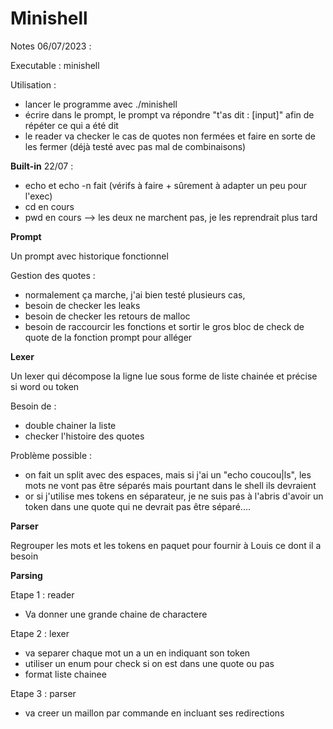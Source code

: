 # Minishell

Notes 06/07/2023 :

Executable : minishell

Utilisation : 

- lancer le programme avec ./minishell
- écrire dans le prompt, le prompt va répondre "t'as dit : [input]" afin de répéter ce qui a été dit
- le reader va checker le cas de quotes non fermées et faire en sorte de les fermer (déjà testé avec pas mal de combinaisons)

**Built-in**
22/07 : 
- echo et echo -n fait (vérifs à faire + sûrement à adapter un peu pour l'exec)
- cd en cours
- pwd en cours
--> les deux ne marchent pas, je les reprendrait plus tard

**Prompt**

Un prompt avec historique fonctionnel

Gestion des quotes :
- normalement ça marche, j'ai bien testé plusieurs cas, 
- besoin de checker les leaks
- besoin de checker les retours de malloc
- besoin de raccourcir les fonctions et sortir le gros bloc de check de quote de la fonction prompt pour alléger


**Lexer**

Un lexer qui décompose la ligne lue sous forme de liste chainée et précise si word ou token 

Besoin de :
- double chainer la liste
- checker l'histoire des quotes

Problème possible : 
- on fait un split avec des espaces, mais si j'ai un "echo coucou|ls", les mots ne vont pas être séparés mais pourtant dans le shell ils devraient
- or si j'utilise mes tokens en séparateur, je ne suis pas à l'abris d'avoir un token dans une quote qui ne devrait pas être séparé....


**Parser**

Regrouper les mots et les tokens en paquet pour fournir à Louis ce dont il a besoin




**Parsing**

Etape 1 : reader
- Va donner une grande chaine de charactere

Etape 2 : lexer
- va separer chaque mot un a un en indiquant son token
- utiliser un enum pour check si on est dans une quote ou pas
- format liste chainee

Etape 3 : parser
- va creer un maillon par commande en incluant ses redirections
